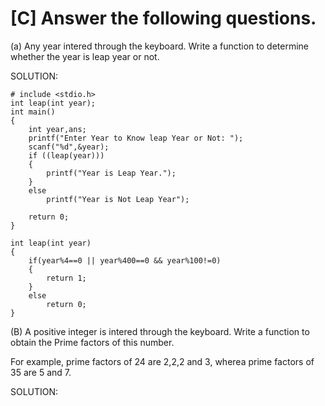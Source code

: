 # [C] Answer the following questions.

 (a) Any year intered through the keyboard. Write a function to determine whether the year is leap year or not. 


 SOLUTION:

    # include <stdio.h>
    int leap(int year);
    int main()
    {
        int year,ans;
        printf("Enter Year to Know leap Year or Not: ");
        scanf("%d",&year);
        if ((leap(year)))
        {
            printf("Year is Leap Year.");
        }
        else
            printf("Year is Not Leap Year");

        return 0;
    }

    int leap(int year)
    {
        if(year%4==0 || year%400==0 && year%100!=0)
        {
            return 1;
        }
        else
            return 0;
    }



(B) A positive integer is intered through the keyboard. Write a function to obtain the Prime factors of this number.

For example, prime factors of 24 are 2,2,2 and 3, wherea prime factors of 35 are 5 and 7.


SOLUTION:


